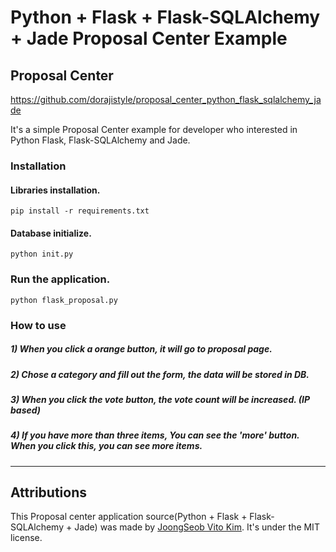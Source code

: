 # Python + Flask + Flask-SQLAlchemy + Jade Proposal Center Example

## Proposal Center

https://github.com/dorajistyle/proposal_center_python_flask_sqlalchemy_jade

It's a simple Proposal Center example for developer who interested in Python Flask, Flask-SQLAlchemy and Jade.


### Installation

#### Libraries installation.
    pip install -r requirements.txt

#### Database initialize.
    python init.py

### Run the application.

    python flask_proposal.py

### How to use
##### 1) When you click a orange button, it will go to proposal page.
##### 2) Chose a category and fill out the form, the data will be stored in DB.
##### 3) When you click the vote button, the vote count will be increased. (IP based)
##### 4) If you have more than three items, You can see the 'more' button. When you click this, you can see more items.

________________________

## Attributions

This Proposal center application source(Python + Flask + Flask-SQLAlchemy + Jade) was made by [JoongSeob Vito Kim](http://www.dorajistyle.pe.kr/p/about-me.html).
It's under the MIT license.
